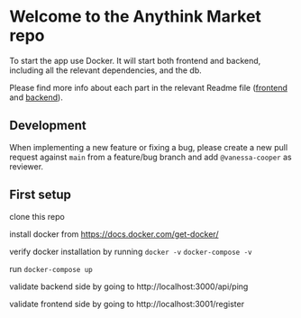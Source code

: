 # Welcome to the Anythink Market repo

To start the app use Docker. It will start both frontend and backend, including all the relevant dependencies, and the db.

Please find more info about each part in the relevant Readme file ([frontend](frontend/readme.md) and [backend](backend/README.md)).

## Development

When implementing a new feature or fixing a bug, please create a new pull request against `main` from a feature/bug branch and add `@vanessa-cooper` as reviewer.

## First setup

clone this repo

install docker from https://docs.docker.com/get-docker/

verify docker installation by running
`docker -v`
`docker-compose -v`

run
`docker-compose up`

validate backend side by going to
http://localhost:3000/api/ping

validate frontend side by going to
http://localhost:3001/register
